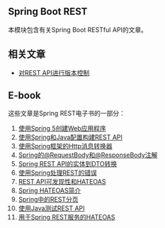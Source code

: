## Spring Boot REST

本模块包含有关Spring Boot RESTful API的文章。

## 相关文章

+ [对REST API进行版本控制](docs/对RESTAPI进行版本控制.md)

## E-book

这些文章是Spring REST电子书的一部分：

1. [使用Spring 5创建Web应用程序](docs/使用Spring5创建Web应用程序.md)
2. [使用Spring和Java配置构建REST API](docs/使用Spring和Java配置构建RESTAPI.md)
3. [使用Spring框架的Http消息转换器](docs/使用Spring框架的Http消息转换器.md)
4. [Spring的@RequestBody和@ResponseBody注解](docs/Spring的RequestBody和ResponseBody注解.md)
5. [Spring REST API的实体到DTO转换](docs/Spring-RESTAPI的实体到DTO转换.md)
6. [使用Spring处理REST的错误](docs/使用Spring处理REST的错误.md)
7. [REST API可发现性和HATEOAS](docs/RESTAPI可发现性和HATEOAS.md)
8. [Spring HATEOAS简介](docs/Spring-HATEOAS简介.md)
9. [Spring中的REST分页](docs/Spring中的REST分页.md)
10. [使用Java测试REST API](docs/使用Java测试RESTAPI.md)
11. [用于Spring REST服务的HATEOAS](docs/用于SpringREST服务的HATEOAS.md)